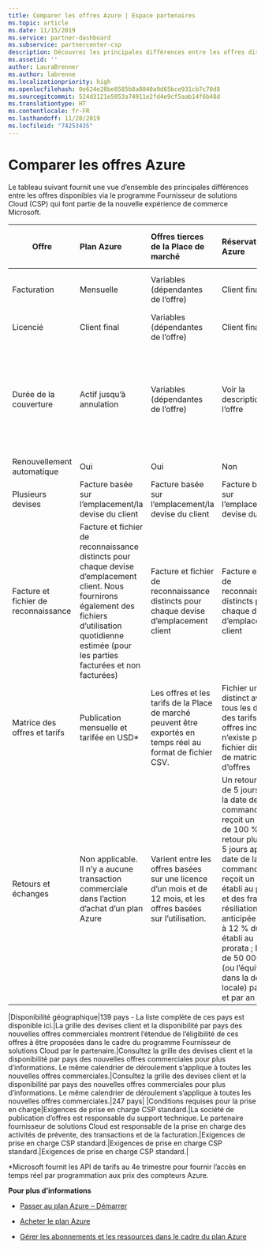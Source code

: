 ```yaml
---
title: Comparer les offres Azure | Espace partenaires
ms.topic: article
ms.date: 11/15/2019
ms.service: partner-dashboard
ms.subservice: partnercenter-csp
description: Découvrez les principales différences entre les offres disponibles dans la nouvelle expérience de commerce Microsoft pour les partenaires participant au programme Fournisseur de solutions Cloud (CSP).
ms.assetid: ''
author: LauraBrenner
ms.author: labrenne
ms.localizationpriority: high
ms.openlocfilehash: 0e624e28be8585b8a8040a9d65bce931cb7c70d8
ms.sourcegitcommit: 524d3121e5053a74911e2fd4e9cf5aab14f6b48d
ms.translationtype: HT
ms.contentlocale: fr-FR
ms.lasthandoff: 11/20/2019
ms.locfileid: "74253435"
---
```

# <a name="compare-azure-offers"></a>Comparer les offres Azure

Le tableau suivant fournit une vue d’ensemble des principales différences entre les offres disponibles via le programme Fournisseur de solutions Cloud (CSP) qui font partie de la nouvelle expérience de commerce Microsoft.


|**Offre**| **Plan Azure**|**Offres tierces de la Place de marché**|**Réservations Azure**|**Abonnements serveur vendus via le programme CSP**|**Offres basées sur les sièges**|
|-------------------|:------|:-----|:---------|:--------------|:---------|
|Facturation|Mensuelle|Variables (dépendantes de l’offre)|Client final|En amont pour le terme complet ou un terme de 3 ans|Mensuelles ou annuelles|
|Licencié|Client final|Variables (dépendantes de l’offre)|Client final| Client final|   Client final|
|Durée de la couverture|Actif jusqu’à annulation|Variables (dépendantes de l’offre)|Voir la description de l’offre|Toutes les réservations Azure ont leur période de couverture unique.    Tous les abonnements serveur auront leur période de couverture unique.|   Des licences supplémentaires basées sur les sièges sont alignées sur la période de couverture existante|
|Renouvellement automatique|Oui|Oui|Non| Non|Oui|
|Plusieurs devises|Facture basée sur l’emplacement/la devise du client|Facture basée sur l’emplacement/la devise du client|Facture basée sur l’emplacement/la devise du client|Facture basée sur l’emplacement/la devise du client|Basées sur la devise d’emplacement du partenaire| 
|Facture et fichier de reconnaissance|Facture et fichier de reconnaissance distincts pour chaque devise d’emplacement client.  Nous fournirons également des fichiers d’utilisation quotidienne estimée (pour les parties facturées et non facturées) |Facture et fichier de reconnaissance distincts pour chaque devise d’emplacement client|Facture et fichier de reconnaissance distincts pour chaque devise d’emplacement client|Facture et fichier de reconnaissance distincts pour chaque devise d’emplacement client|Toutes les commandes sur une facture et un fichier de reconnaissance|
|Matrice des offres et tarifs|Publication mensuelle et tarifée en USD*|Les offres et les tarifs de la Place de marché peuvent être exportés en temps réel au format de fichier CSV.|Fichier unique distinct avec tous les détails des tarifs et des offres inclus. Il n’existe pas de fichier distinct de matrice d’offres||Fichier unique distinct avec tous les détails des tarifs et des offres inclus. Il n’existe pas de matrice d’offres distincte.| Fichier unique distinct avec tous les détails des tarifs et des offres inclus.|Liste de prix et matrice d’offres distinctes (2 fichiers).|
|Retours et échanges|Non applicable. Il n’y a aucune transaction commerciale dans l’action d’achat d’un plan Azure|Varient entre les offres basées sur une licence d’un mois et de 12 mois, et les offres basées sur l’utilisation.|Un retour moins de 5 jours après la date de la commande reçoit un crédit de 100 %. Un retour plus de 5 jours après la date de la commande reçoit un crédit établi au prorata et des frais de résiliation anticipée égaux à 12 % du crédit établi au prorata ; Plafond de 50 000 USD (ou l’équivalent dans la devise locale) par client et par an|Un retour moins de 60 jours à compter de la date de la commande reçoit un crédit de 100 % et les clés de licence sont désactivées. Les retours partiels ne sont pas acceptés.|   Les suspensions/annulations de moins de 30 jours reçoivent un crédit de 100 % ; Les suspensions/annulations de plus de 30 jours reçoivent un crédit établi au prorata.|

|Disponibilité géographique|139 pays - La liste complète de ces pays est disponible ici.|La grille des devises client et la disponibilité par pays des nouvelles offres commerciales montrent l’étendue de l’éligibilité de ces offres à être proposées dans le cadre du programme Fournisseur de solutions Cloud par le partenaire.|Consultez la grille des devises client et la disponibilité par pays des nouvelles offres commerciales pour plus d’informations. Le même calendrier de déroulement s’applique à toutes les nouvelles offres commerciales.|Consultez la grille des devises client et la disponibilité par pays des nouvelles offres commerciales pour plus d’informations.  Le même calendrier de déroulement s’applique à toutes les nouvelles offres commerciales.|247 pays| |Conditions requises pour la prise en charge|Exigences de prise en charge CSP standard.|La société de publication d’offres est responsable du support technique.  Le partenaire fournisseur de solutions Cloud est responsable de la prise en charge des activités de prévente, des transactions et de la facturation.|Exigences de prise en charge CSP standard.|Exigences de prise en charge CSP standard.|Exigences de prise en charge CSP standard.|

*Microsoft fournit les API de tarifs au 4e trimestre pour fournir l’accès en temps réel par programmation aux prix des compteurs Azure.

**Pour plus d’informations**

- [Passer au plan Azure – Démarrer](azure-plan-get-started.md)

- [Acheter le plan Azure](purchase-azure-plan.md)

- [Gérer les abonnements et les ressources dans le cadre du plan Azure](azure-plan-manage.md)

